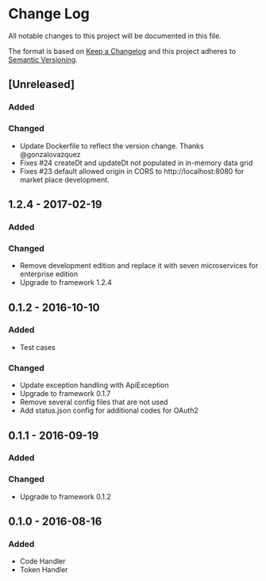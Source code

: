 # Change Log
All notable changes to this project will be documented in this file.

The format is based on [Keep a Changelog](http://keepachangelog.com/)
and this project adheres to [Semantic Versioning](http://semver.org/).

## [Unreleased]
### Added

### Changed
- Update Dockerfile to reflect the version change. Thanks @gonzalovazquez
- Fixes #24 createDt and updateDt not populated in in-memory data grid
- Fixes #23 default allowed origin in CORS to http://localhost:8080 for market place development. 

## 1.2.4 - 2017-02-19
### Added

### Changed
- Remove development edition and replace it with seven microservices for enterprise edition
- Upgrade to framework 1.2.4


## 0.1.2 - 2016-10-10
### Added
- Test cases

### Changed
- Update exception handling with ApiException
- Upgrade to framework 0.1.7
- Remove several config files that are not used
- Add status.json config for additional codes for OAuth2


## 0.1.1 - 2016-09-19
### Added

### Changed
- Upgrade to framework 0.1.2


## 0.1.0 - 2016-08-16
### Added
- Code Handler
- Token Handler
